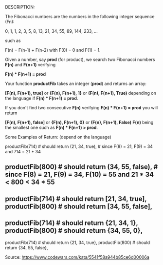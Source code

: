 DESCRIPTION:

The Fibonacci numbers are the numbers in the following integer sequence (Fn):

0, 1, 1, 2, 3, 5, 8, 13, 21, 34, 55, 89, 144, 233, ...

such as

F(n) = F(n-1) + F(n-2) with F(0) = 0 and F(1) = 1.

Given a number, say **prod** (for product), we search two Fibonacci numbers **F(n)** and **F(n+1)** verifying

**F(n) * F(n+1) = prod**

Your function **productFib** takes an integer (**prod**) and returns an array:

**[F(n), F(n+1), true]** or **{F(n), F(n+1), 1}** or **(F(n), F(n+1), True)**
depending on the language if **F(n) * F(n+1) = prod**.

If you don't find two consecutive **F(n)** verifying **F(n) * F(n+1) = prod** you will return

**[F(n), F(n+1), false]** or **{F(n), F(n+1), 0}** or **(F(n), F(n+1), False)**
**F(n)** being the smallest one such as **F(n) * F(n+1) > prod**.

Some Examples of Return:
(depend on the language)

productFib(714) # should return (21, 34, true), 
                # since F(8) = 21, F(9) = 34 and 714 = 21 * 34

productFib(800) # should return (34, 55, false), 
                # since F(8) = 21, F(9) = 34, F(10) = 55 and 21 * 34 < 800 < 34 * 55
-----
productFib(714) # should return [21, 34, true], 
productFib(800) # should return [34, 55, false], 
-----
productFib(714) # should return {21, 34, 1}, 
productFib(800) # should return {34, 55, 0},        
-----
productFib(714) # should return {21, 34, true}, 
productFib(800) # should return {34, 55, false}, 

Source: https://www.codewars.com/kata/5541f58a944b85ce6d00006a
